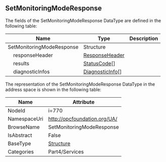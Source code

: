 <!-- datatype -->
## SetMonitoringModeResponse
  
<!-- end of description -->
The fields of the SetMonitoringModeResponse DataType are defined in the following table:  

|Name|Type|Description|
|---|---|---|
|SetMonitoringModeResponse|Structure||
|&nbsp;&nbsp;&nbsp;&nbsp;responseHeader|[ResponseHeader](../../../Part4/Services/ResponseHeader/readme.md)||
|&nbsp;&nbsp;&nbsp;&nbsp;results|[StatusCode](../../../Part4/DataTypes/StatusCode/readme.md)[]||
|&nbsp;&nbsp;&nbsp;&nbsp;diagnosticInfos|[DiagnosticInfo](../../../Part4/DataTypes/DiagnosticInfo/readme.md)[]||

The representation of the SetMonitoringModeResponse DataType in the address space is shown in the following table:  

|Name|Attribute|
|---|---|
|NodeId|i=770|
|NamespaceUri|http://opcfoundation.org/UA/|
|BrowseName|SetMonitoringModeResponse|
|IsAbstract|False|
|BaseType|[Structure](../../../Part3/DataTypes/Structure/readme.md)|
|Categories|Part4/Services|

